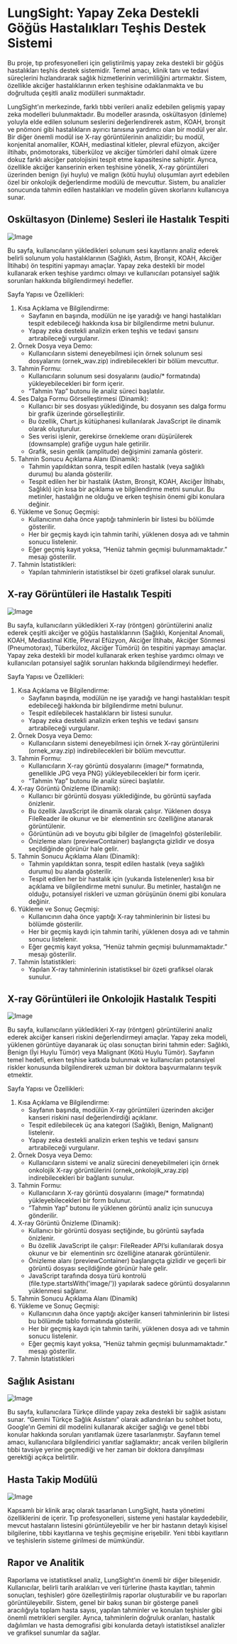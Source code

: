 # LungSight: Yapay Zeka Destekli Göğüs Hastalıkları Teşhis Destek Sistemi

Bu proje, tıp profesyonelleri için geliştirilmiş yapay zeka destekli bir göğüs hastalıkları teşhis destek sistemidir. Temel amacı, klinik tanı ve tedavi süreçlerini hızlandırarak sağlık hizmetlerinin verimliliğini artırmaktır. Sistem, özellikle akciğer hastalıklarının erken teşhisine odaklanmakta ve bu doğrultuda çeşitli analiz modülleri sunmaktadır.

LungSight’ın merkezinde, farklı tıbbi verileri analiz edebilen gelişmiş yapay zeka modelleri bulunmaktadır. Bu modeller arasında, oskültasyon (dinleme) yoluyla elde edilen solunum seslerini değerlendirerek astım, KOAH, bronşit ve pnömoni gibi hastalıkların ayırıcı tanısına yardımcı olan bir modül yer alır. Bir diğer önemli modül ise X-ray görüntülerinin analizidir; bu modül, konjenital anomaliler, KOAH, mediastinal kitleler, plevral efüzyon, akciğer iltihabı, pnömotoraks, tüberküloz ve akciğer tümörleri dahil olmak üzere dokuz farklı akciğer patolojisini tespit etme kapasitesine sahiptir. Ayrıca, özellikle akciğer kanserinin erken teşhisine yönelik, X-ray görüntüleri üzerinden benign (iyi huylu) ve malign (kötü huylu) oluşumları ayırt edebilen özel bir onkolojik değerlendirme modülü de mevcuttur. Sistem, bu analizler sonucunda tahmin edilen hastalıkları ve modelin güven skorlarını kullanıcıya sunar.

## Oskültasyon (Dinleme) Sesleri ile Hastalık Tespiti

![Image](https://github.com/user-attachments/assets/3e33d3bd-c618-49cd-bf06-ff5e88740182)

Bu sayfa, kullanıcıların yükledikleri solunum sesi kayıtlarını analiz ederek belirli solunum yolu hastalıklarının (Sağlıklı, Astım, Bronşit, KOAH, Akciğer İltihabı) ön tespitini yapmayı amaçlar. Yapay zeka destekli bir model kullanarak erken teşhise yardımcı olmayı ve kullanıcıları potansiyel sağlık sorunları hakkında bilgilendirmeyi hedefler.

Sayfa Yapısı ve Özellikleri:

1. Kısa Açıklama ve Bilgilendirme:
    - Sayfanın en başında, modülün ne işe yaradığı ve hangi hastalıkları tespit edebileceği hakkında kısa bir bilgilendirme metni bulunur.
    - Yapay zeka destekli analizin erken teşhis ve tedavi şansını artırabileceği vurgulanır.
2. Örnek Dosya veya Demo:
    - Kullanıcıların sistemi deneyebilmesi için örnek solunum sesi dosyalarını (ornek_wav.zip) indirebilecekleri bir bölüm mevcuttur.
3. Tahmin Formu:
    - Kullanıcıların solunum sesi dosyalarını (audio/* formatında) yükleyebilecekleri bir form içerir.
    - “Tahmin Yap” butonu ile analiz süreci başlatılır.
4. Ses Dalga Formu Görselleştirmesi (Dinamik):
    - Kullanıcı bir ses dosyası yüklediğinde, bu dosyanın ses dalga formu bir grafik üzerinde görselleştirilir.
    - Bu özellik, Chart.js kütüphanesi kullanılarak JavaScript ile dinamik olarak oluşturulur.
    - Ses verisi işlenir, gerekirse örnekleme oranı düşürülerek (downsample) grafiğe uygun hale getirilir.
    - Grafik, sesin genlik (amplitude) değişimini zamanla gösterir.
5. Tahmin Sonucu Açıklama Alanı (Dinamik):
    - Tahmin yapıldıktan sonra, tespit edilen hastalık (veya sağlıklı durumu) bu alanda gösterilir.
    - Tespit edilen her bir hastalık (Astım, Bronşit, KOAH, Akciğer İltihabı, Sağlıklı) için kısa bir açıklama ve bilgilendirme metni sunulur. Bu metinler, hastalığın ne olduğu ve erken teşhisin önemi gibi konulara değinir.
6. Yükleme ve Sonuç Geçmişi:
    - Kullanıcının daha önce yaptığı tahminlerin bir listesi bu bölümde gösterilir.
    - Her bir geçmiş kaydı için tahmin tarihi, yüklenen dosya adı ve tahmin sonucu listelenir.
    - Eğer geçmiş kayıt yoksa, “Henüz tahmin geçmişi bulunmamaktadır.” mesajı gösterilir.
7. Tahmin İstatistikleri:
    - Yapılan tahminlerin istatistiksel bir özeti grafiksel olarak sunulur.

## X-ray Görüntüleri ile Hastalık Tespiti

![Image](https://github.com/user-attachments/assets/faa54470-5a21-48df-8a9b-e4c56c3d5b90)

Bu sayfa, kullanıcıların yükledikleri X-ray (röntgen) görüntülerini analiz ederek çeşitli akciğer ve göğüs hastalıklarının (Sağlıklı, Konjenital Anomali, KOAH, Mediastinal Kitle, Plevral Efüzyon, Akciğer İltihabı, Akciğer Sönmesi (Pneumotorax), Tüberküloz, Akciğer Tümörü) ön tespitini yapmayı amaçlar. Yapay zeka destekli bir model kullanarak erken teşhise yardımcı olmayı ve kullanıcıları potansiyel sağlık sorunları hakkında bilgilendirmeyi hedefler.

Sayfa Yapısı ve Özellikleri:

1. Kısa Açıklama ve Bilgilendirme:
    - Sayfanın başında, modülün ne işe yaradığı ve hangi hastalıkları tespit edebileceği hakkında bir bilgilendirme metni bulunur.
    - Tespit edilebilecek hastalıkların bir listesi sunulur.
    - Yapay zeka destekli analizin erken teşhis ve tedavi şansını artırabileceği vurgulanır.
2. Örnek Dosya veya Demo:
    - Kullanıcıların sistemi deneyebilmesi için örnek X-ray görüntülerini (ornek_xray.zip) indirebilecekleri bir bölüm mevcuttur.
3. Tahmin Formu:
    - Kullanıcıların X-ray görüntü dosyalarını (image/* formatında, genellikle JPG veya PNG) yükleyebilecekleri bir form içerir.
    - “Tahmin Yap” butonu ile analiz süreci başlatılır.
4. X-ray Görüntü Önizleme (Dinamik):
    - Kullanıcı bir görüntü dosyası yüklediğinde, bu görüntü sayfada önizlenir.
    - Bu özellik JavaScript ile dinamik olarak çalışır. Yüklenen dosya FileReader ile okunur ve bir <img> elementinin src özelliğine atanarak görüntülenir.
    - Görüntünün adı ve boyutu gibi bilgiler de (imageInfo) gösterilebilir.
    - Önizleme alanı (previewContainer) başlangıçta gizlidir ve dosya seçildiğinde görünür hale gelir.
5. Tahmin Sonucu Açıklama Alanı (Dinamik):
    - Tahmin yapıldıktan sonra, tespit edilen hastalık (veya sağlıklı durumu) bu alanda gösterilir.
    - Tespit edilen her bir hastalık için (yukarıda listelenenler) kısa bir açıklama ve bilgilendirme metni sunulur. Bu metinler, hastalığın ne olduğu, potansiyel riskleri ve uzman görüşünün önemi gibi konulara değinir.
6. Yükleme ve Sonuç Geçmişi:
    - Kullanıcının daha önce yaptığı X-ray tahminlerinin bir listesi bu bölümde gösterilir.
    - Her bir geçmiş kaydı için tahmin tarihi, yüklenen dosya adı ve tahmin sonucu listelenir.
    - Eğer geçmiş kayıt yoksa, “Henüz tahmin geçmişi bulunmamaktadır.” mesajı gösterilir.
7. Tahmin İstatistikleri:
    - Yapılan X-ray tahminlerinin istatistiksel bir özeti grafiksel olarak sunulur.

## X-ray Görüntüleri ile Onkolojik Hastalık Tespiti

![Image](https://github.com/user-attachments/assets/42b446a7-67a9-4ae9-b729-2ecc14435524)

Bu sayfa, kullanıcıların yükledikleri X-ray (röntgen) görüntülerini analiz ederek akciğer kanseri riskini değerlendirmeyi amaçlar. Yapay zeka modeli, yüklenen görüntüye dayanarak üç olası sonuçtan birini tahmin eder: Sağlıklı, Benign (İyi Huylu Tümör) veya Malignant (Kötü Huylu Tümör). Sayfanın temel hedefi, erken teşhise katkıda bulunmak ve kullanıcıları potansiyel riskler konusunda bilgilendirerek uzman bir doktora başvurmalarını teşvik etmektir.

Sayfa Yapısı ve Özellikleri:

1. Kısa Açıklama ve Bilgilendirme:
    - Sayfanın başında, modülün X-ray görüntüleri üzerinden akciğer kanseri riskini nasıl değerlendirdiği açıklanır.
    - Tespit edilebilecek üç ana kategori (Sağlıklı, Benign, Malignant) listelenir.
    - Yapay zeka destekli analizin erken teşhis ve tedavi şansını artırabileceği vurgulanır.
2. Örnek Dosya veya Demo:
    - Kullanıcıların sistemi ve analiz sürecini deneyebilmeleri için örnek onkolojik X-ray görüntülerini (ornek_onkolojik_xray.zip) indirebilecekleri bir bağlantı sunulur.
3. Tahmin Formu:
    - Kullanıcıların X-ray görüntü dosyalarını (image/* formatında) yükleyebilecekleri bir form bulunur.
    - “Tahmin Yap” butonu ile yüklenen görüntü analiz için sunucuya gönderilir.
4. X-ray Görüntü Önizleme (Dinamik):
    - Kullanıcı bir görüntü dosyası seçtiğinde, bu görüntü sayfada önizlenir.
    - Bu özellik JavaScript ile çalışır: FileReader API’si kullanılarak dosya okunur ve bir <img> elementinin src özelliğine atanarak görüntülenir.
    - Önizleme alanı (previewContainer) başlangıçta gizlidir ve geçerli bir görüntü dosyası seçildiğinde görünür hale gelir.
    - JavaScript tarafında dosya türü kontrolü (file.type.startsWith('image/')) yapılarak sadece görüntü dosyalarının yüklenmesi sağlanır.
5. Tahmin Sonucu Açıklama Alanı (Dinamik)
6. Yükleme ve Sonuç Geçmişi:
    - Kullanıcının daha önce yaptığı akciğer kanseri tahminlerinin bir listesi bu bölümde tablo formatında gösterilir.
    - Her bir geçmiş kaydı için tahmin tarihi, yüklenen dosya adı ve tahmin sonucu listelenir.
    - Eğer geçmiş kayıt yoksa, “Henüz tahmin geçmişi bulunmamaktadır.” mesajı gösterilir.
7. Tahmin İstatistikleri

## Sağlık Asistanı

![Image](https://github.com/user-attachments/assets/dd64a350-33ea-4370-8e87-1b0bf607ae0c)

Bu sayfa, kullanıcılara Türkçe dilinde yapay zeka destekli bir sağlık asistanı sunar. “Gemini Türkçe Sağlık Asistanı” olarak adlandırılan bu sohbet botu, Google’ın Gemini dil modelini kullanarak akciğer sağlığı ve genel tıbbi konular hakkında soruları yanıtlamak üzere tasarlanmıştır. Sayfanın temel amacı, kullanıcılara bilgilendirici yanıtlar sağlamaktır; ancak verilen bilgilerin tıbbi tavsiye yerine geçmediği ve her zaman bir doktora danışılması gerektiği açıkça belirtilir.

## Hasta Takip Modülü

![Image](https://github.com/user-attachments/assets/d5a0d94b-a484-43e5-8be3-1a2ce6033aa2)

Kapsamlı bir klinik araç olarak tasarlanan LungSight, hasta yönetimi özelliklerini de içerir. Tıp profesyonelleri, sisteme yeni hastalar kaydedebilir, mevcut hastaların listesini görüntüleyebilir ve her bir hastanın detaylı kişisel bilgilerine, tıbbi kayıtlarına ve teşhis geçmişine erişebilir. Yeni tıbbi kayıtların ve teşhislerin sisteme girilmesi de mümkündür.

## Rapor ve Analitik

Raporlama ve istatistiksel analiz, LungSight’ın önemli bir diğer bileşenidir. Kullanıcılar, belirli tarih aralıkları ve veri türlerine (hasta kayıtları, tahmin sonuçları, teşhisler) göre özelleştirilmiş raporlar oluşturabilir ve bu raporları görüntüleyebilir. Sistem, genel bir bakış sunan bir gösterge paneli aracılığıyla toplam hasta sayısı, yapılan tahminler ve konulan teşhisler gibi önemli metrikleri sergiler. Ayrıca, tahminlerin doğruluk oranları, hastalık dağılımları ve hasta demografisi gibi konularda detaylı istatistiksel analizler ve grafiksel sunumlar da sağlar.
